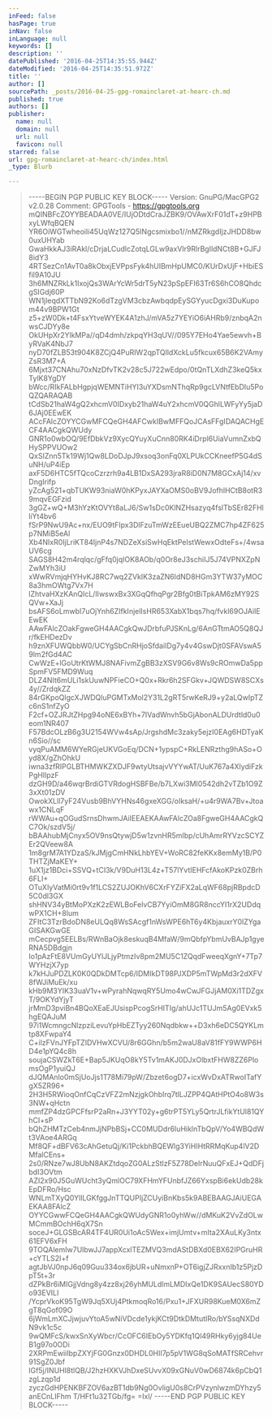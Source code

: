 ```yaml
---
inFeed: false
hasPage: true
inNav: false
inLanguage: null
keywords: []
description: ''
datePublished: '2016-04-25T14:35:55.944Z'
dateModified: '2016-04-25T14:35:51.972Z'
title: ''
author: []
sourcePath: _posts/2016-04-25-gpg-romainclaret-at-hearc-ch.md
published: true
authors: []
publisher:
  name: null
  domain: null
  url: null
  favicon: null
starred: false
url: gpg-romainclaret-at-hearc-ch/index.html
_type: Blurb

---
```

> -----BEGIN PGP PUBLIC KEY BLOCK----- Version: GnuPG/MacGPG2 v2.0.28 Comment: GPGTools - https://gpgtools.org mQINBFcZOYYBEADAA0VE/IUjODtdCraJZBK9/OVAwXrF01dT+z9HPBxyLWfqBQEN YR6OiWGTwheoili45UqWz127Q5INgcsmixbo1//nMZRkgdIjzJHDD8bw0uxUHYab GwaHkkAJ3iRAkl/cDrjaLCudlcZotqLGLw9axVIr9RlrBgIldNCt8B+GJFJ8idY3 4RTSezCn1AvT0a8kObxjEVPpsFyk4hUIBmHpUMC0/KUrDxUjF+HbiESfil9A10JU 3h6MNZRkLk1IxojQs3WArYcWr5drT5yN23pSpEFI63Tr6S6hCO8QhdcgSIGdj60P WN1jleqdXTTbN92Ko6dTzgVM3cbzAwbqdpEySGYyucDgxi3DuKupom44v9BPW1Gt z5+zW0Dk+t4FsxYtveWYEK4A1zhJ/mVA5z7YEYiO6iAHRb9/znbqA2nwsCJDYy8e OkUHpXr2YlkMPa//qD4dmh/zkpqYH3qUV//095Y7EHo4Yae5ewvh+ByRVaK4NbJ7 nyD70fZLB53t904K8ZCjQ4PuRIW2qpTQlldXckLu5fkcux65B6K2VAmyZsR3M7+A 6Mjxt37CNAhu70xNzDfvTK2v28c5J722wEdpo/0tQnTLXdhZ3keQ5kxTylK8YgDY bWcc/RIkFALbHgpjqWEMNTiHYI3uYXDsmNThqRp9gcLVNtfEbDIu5PoQZQARAQAB tCdSb21haW4gQ2xhcmV0IDxyb21haW4uY2xhcmV0QGhlLWFyYy5jaD6JAj0EEwEK ACcFAlcZOYYCGwMFCQeGH4AFCwkIBwMFFQoJCAsFFgIDAQACHgECF4AACgkQWUdy GNR1o0wbOQ/9EfDbkVz9XycQYuyXuCnn80RK4iDrpl6UiaVumnZxbQHySPPVUOw2 QxSIZnn5Tk19Wj1Qw8LDoDJpJ9xsoq3onFq0XLPUkCCKneefP5G4dSuNH/uP4iEp axF5D6HTC5fTQcoCzrzrh9a4LB1DxSA293jraR8iD0N7M8GCxAj14/xvDngIrifp yZcAg521+qbTUKW93niaW0hKPyxJAYXaOMS0oBV9JofhlHCtB8otR39mqvEGFzid 3gGZ+wQ+M3hYzKtOVYt8aLJ6/Sw1sDc0KlNZHsazyq4fslTbSEr82FHlliYt4bv6 fSrP9NwU9Ac+nx/EUO9tFIpx3DlFzuTmWzEEueUBQ2ZMC7hp4ZF625p7NMiB5eAl Xb4NIxR0IjLriKT84IjnP4s7NDZeXsiSwHqEktPeIstWewxOdteFs+/4wsaUV6cg SAGS8H42m4rqlqc/gFfq0jqIOK8AOb/q0Or8eJ3schiIJ5J74VPNXZpNZwMYh3iU xWwRVmjqHYHvKJ8RC7wq2ZVkIK3zaZN6ldND8HGm3YTW37yMOC8a3hmOWtg7Vx7H lZhtvaHXzKAnQlcL/IIwswxBx3XGqQfhqPgr2Bfg0tBiTpkAM6zMY92SQVw+XaJj bsAFS6oLmwbI7uOjYnh6ZIfkInjelIsHR653XabX1bqs7hq/fvkl69OJAiIEEwEK AAwFAlcZOakFgweGH4AACgkQwJDrbfuPJSKnLg/6AnGTtmAO5Q8QJr/fkEHDezDv h9znXFUWQbbW0/UCYgSbCnRHjoSfdaiIDg7y4v4GswDjt0SFAVswA59lm2fGd4AC CwWzE+lGoUtrKtWMJ8NAFivmZgBB3zXSV9G6v8Ws9cROmwDa5ppSpmFV5FMD9Wuq DLZ4NIt6mULi1skUuwNPFieCO+Q0x+Rkr6h2SFGkv+JQWDSW8SCXs4y//ZrdqkZZ 84rGKpoQlgcXJWDQluPGMTxMol2Y31L2gRT5rwKeRJ9+y2aLQwIpTZc6nS1nfZyO F2cf+OZJRJtZHpg94oNE6xBYh+7IVadWnvh5bGjAbonALDUrdtld0u0eom1NR407 F57BdcOLzB6g3U2154WVw4sAp/JrgshdMc3zaky5ejzI0EAg6HDTyaKn6Sio//sc vyqPuAMM6WYeRGjeUKVGoEq/DCN+1ypspC+RkLENRzthg9hASo+Oyd8X/gZhOhkU iwna3zfRIPGLBTHMWKZXDJF9wtyUtsajvVYYwAT/UuK767a4XIydiFzkPgHlIpzF dzGH9D/a46wqrBrdiGTVRdogHSBFBe/b7LXwi3MI0542dh2vTZb1O9Z3xXt01zDV OwokXLll7yF24Vusb9BhVYHNs46gxeXGG/oIksaH/+u4r9WA7Bv+Jtoawx1CNLqF rWWAu+qOGudSrnsDhwmJAiIEEAEKAAwFAlcZOa8FgweGH4AACgkQC7Ok/szdV5j/ bBAAhubMjCnyx5OV9nsQtywjD5w1zvnHR5mIbp/cUhAmrRYVzcSCYZEr2QVeew8A 1m8grM7A1YDzaS/kJMjgCmHNkLhbYEV+WoRC82feKKx8emMy1B/P0THTZjMaKEY+ 1uX1jz1BDci+SSVQ+tCI3k/V9DuH13L4z+T57lYvtIEHFcfAkoKPzk0ZBrh6FLI+ OTuXIyVatMi0rt9v1f1LCS2ZUJOKhV6CXrFYZiFX2aLqWF68pjRBpdcD5C0dl3GX shHNV34yBtMoPXzK2zEWLBoFelvCB7YyiOmM8GR8nccYI1rX2UDdqwPX1CH+8lum ZFItC3TzrBdoDN8eULQq8WsSAcgf1nWsWPE6hT6y4KbjauxrY0lZYgaGISAKGwGE mCecpvg5EELBs/RWnBaOjk8eskuqB4MfaW/9mQbfpYbmUvBAJp1gyeRNA5DBdgjn Io1pAzFtE8VUmGyUYlJLjyPtmzIv8pm2MU5C1ZQqdFweeqXgnY+7Tp7WYHzjX7yp k7kHJuPDZLK0K0QDkDMTcp6/IDMIkDT98PJXDP5mTWpMd3r2dXFV8fWJiMuEk/xu kHb9M3YIK33uaV1v+wPyrahNqwqRY5Umo4wCwJFGJjAM0Xi1TDZgxT/9OKYdYjyT jrMmD3pviBn4BQoXEaEJUsispPcogSrHITIg/ahUJc1TUJm5Ag0EVxk5hgEQAJuM 97i1WcmngcNlzpziLevuYpHbEZTyy260Nqdbkw++D3xh6eDC5QYKLmtp8XFwpaY4 C+ilzFVnJYFpTZIDVHwXCVU/8r6GGhn/b5m2waU8aV81fFY9WWP6HD4e1pYQ4c8h soujaCSWZkT6E+Bap5JKUqO8kY5Tv1mAKJ0DJxOlbxtFHW8ZZ6PlomsOgP1yuiQJ dJQMAnlo0mSjUoJjs1T78Mi79pW/Zbzet6ogD7+icxWvDxATRwoITafYgX5ZR96+ 2H3H5RWioqOnfCqCzVFZ2mNzjgkOhbIrq7tlLJZPP4QAtHPtO4o8W3s3NW+qHctn mmfZP4dzGPCFfsrP2aRn+J3YYT02y+g6trPT5YLy5QrtrJLfikYtUl81QYhCI+sP bQhZHMTzCeb4nmJjNPbBSj+CC0MUDdr6IuHiklnTbQpV/Yo4WBQdWt3VAoe4ARGq Mf8QF+dBFV63cAhGetuQj/Ki1PckbhBQEWlg3YiHIHtRRMqKup4lV2DMfalCEns+ 2s0/RNze7wJ8UbN8AKZtdqoZG0ALzStlzF5Z78DelrNuuQFxEJ+QdDFjbdI3OVtm AZI2x90J5GuWUcht3yQmlOC79XFHmYFUnbfJZ66YxspBi6ekUdb28kEpDFRo/Hsc WNLmTXyQ0YlILGKfggJnTTQUPIjZCUyiBnKbs5k9ABEBAAGJAiUEGAEKAA8FAlcZ OYYCGwwFCQeGH4AACgkQWUdyGNR1o0yhWw//dMKuK2VvZdOLwMCmmBOchH6qX7Sn soceJ+GLGSBcAR4TF4UR0Ui1oAc5Wex+imjUmtv+mIta2XAuLKy3ntx61EFV6xFH 9TOQAlemIw7UlbwJJ7appXcxlTEZMVQ3mdAStDBXd0EBX62IPGruHR+cYTLS2I+f agtJbVJ0npJ6q09Guu334ox6jbUR+uNmxnP+OT6igjZJRxxnIb1z5PjzDpT5t+3r dZPkBr6iMIGjjVdng8y4zz8xj26yhMULdlmLMDIxQe1DK9SAUecS80YDo93EVILI /YcprVkoK95TgW9Jq5XUj4PtkmoqRo16/Pxu1+JFXUR98KueM0X6mZgT8qGof09O 6jWmLmXCJjwjuvYtoA5wNiVDcde1ykjKCt9DtkDMtutIRo/bYSsqNXDdN9vk1c5c 9wQMFcS/kwxSnXyWbcr/CcOFC6IEbOy5YDKfq1Ql49RHky6yjg84UeB1g97o0ODi 2XRPmEwiiIbpZXYjFG0Gnzx0DHDL0HII7p5pV1WG8qSoMATfSRCehvr91SgZ0Jbf lGf5j/INUHl8tlQB/J2hzHXKVJhDxeSUvvX09xGNuV0wD6874k6pCbQ1zgLzqp1d zyczGdHPENKBFZOV6azBT1db9Ng0OvligU0s8CrPVzynlwzmDYhzy5anECnLIFhm T/HFt1u32TGb/fg= =Ixl/ -----END PGP PUBLIC KEY BLOCK-----